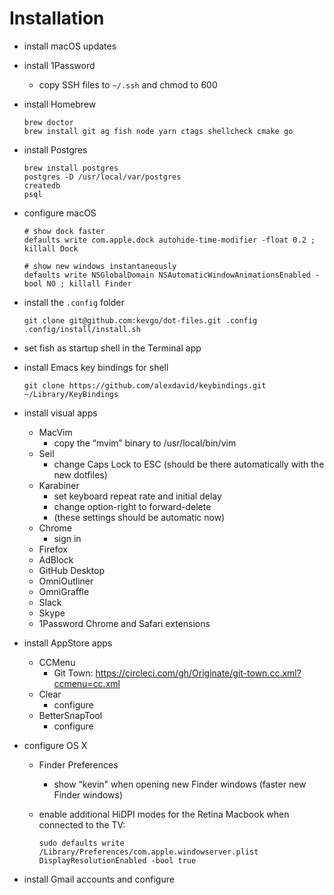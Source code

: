 # Installation

- install macOS updates

- install 1Password
  - copy SSH files to `~/.ssh` and chmod to 600

- install Homebrew

  ```
  brew doctor
  brew install git ag fish node yarn ctags shellcheck cmake go
  ```

- install Postgres

  ```
  brew install postgres
  postgres -D /usr/local/var/postgres
  createdb
  psql
  ```

- configure macOS

  ```
  # show dock faster
  defaults write com.apple.dock autohide-time-modifier -float 0.2 ; killall Dock

  # show new windows instantaneously
  defaults write NSGlobalDomain NSAutomaticWindowAnimationsEnabled -bool NO ; killall Finder
  ```

- install the `.config` folder

  ```
  git clone git@github.com:kevgo/dot-files.git .config
  .config/install/install.sh
  ```

- set fish as startup shell in the Terminal app

- install Emacs key bindings for shell

  ```
  git clone https://github.com/alexdavid/keybindings.git ~/Library/KeyBindings
  ```

- install visual apps
  - MacVim
    - copy the “mvim” binary to /usr/local/bin/vim
  - Seil
      - change Caps Lock to ESC (should be there automatically with the new dotfiles)
  - Karabiner
      - set keyboard repeat rate and initial delay
      - change option-right to forward-delete
      - (these settings should be automatic now)
  - Chrome
    - sign in
  - Firefox
  - AdBlock
  - GitHub Desktop
  - OmniOutliner
  - OmniGraffle
  - Slack
  - Skype
  - 1Password Chrome and Safari extensions

- install AppStore apps
  - CCMenu
    - Git Town: https://circleci.com/gh/Originate/git-town.cc.xml?ccmenu=cc.xml
  - Clear
    - configure
  - BetterSnapTool
    - configure

- configure OS X
  - Finder Preferences
    - show “kevin" when opening new Finder windows (faster new Finder windows)
  - enable additional HiDPI modes for the Retina Macbook when connected to the TV:

    ```
    sudo defaults write /Library/Preferences/com.apple.windowserver.plist DisplayResolutionEnabled -bool true
    ```

- install Gmail accounts and configure



